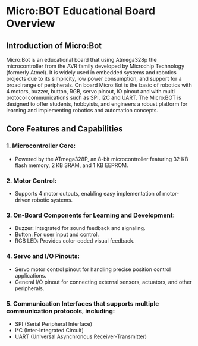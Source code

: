 # Micro:BOT Educational Board Overview

## Introduction of Micro:Bot
Micro:Bot is an educational board that using Atmega328p the microcontroller from the AVR family developed by Microchip Technology (formerly Atmel). It is widely used in embedded systems and robotics projects due to its simplicity, low power consumption, and support for a broad range of peripherals. On board Micro:Bot is the basic of robotics with 4 motors, buzzer, button, RGB, servo pinout, IO pinout and with multi protocol communications such as SPI, I2C and UART. The Micro:BOT is designed to offer students, hobbyists, and engineers a robust platform for learning and implementing robotics and automation concepts.

## Core Features and Capabilities
### 1. Microcontroller Core:
  -   Powered by the ATmega328P, an 8-bit microcontroller featuring 32 KB flash memory, 2 KB SRAM, and 1 KB EEPROM.
### 2. Motor Control:
  -   Supports 4 motor outputs, enabling easy implementation of motor-driven robotic systems.
### 3. On-Board Components for Learning and Development:
  -   Buzzer: Integrated for sound feedback and signaling.
  -   Button: For user input and control.
  -   RGB LED: Provides color-coded visual feedback.
### 4. Servo and I/O Pinouts:
  -   Servo motor control pinout for handling precise position control applications.
  -   General I/O pinout for connecting external sensors, actuators, and other peripherals.
### 5. Communication Interfaces that supports multiple communication protocols, including:
  -   SPI (Serial Peripheral Interface)
  -   I²C (Inter-Integrated Circuit)
  -   UART (Universal Asynchronous Receiver-Transmitter)

